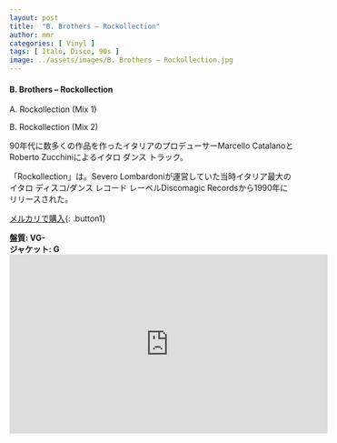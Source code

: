 ```yaml
---
layout: post
title:  "B. Brothers – Rockollection"
author: mmr
categories: [ Vinyl ]
tags: [ Italo, Disco, 90s ]
image: ../assets/images/B. Brothers – Rockollection.jpg
---
```


#### B. Brothers – Rockollection

A. Rockollection (Mix 1)

B. Rockollection (Mix 2)

90年代に数多くの作品を作ったイタリアのプロデューサーMarcello CatalanoとRoberto Zucchiniによるイタロ ダンス トラック。

「Rockollection」は。Severo Lombardoniが運営していた当時イタリア最大のイタロ ディスコ/ダンス レコード レーベルDiscomagic Recordsから1990年にリリースされた。


[メルカリで購入](https://jp.mercari.com/item/m10265577221?afid=6142608987){: .button1}


<div class="mt-4 mb-4 d-flex align-items-center">
<strong class="mr-1">盤質: VG-</strong>
</div>
<div class="mt-4 mb-4 d-flex align-items-center">
<strong class="mr-1">ジャケット: G</strong>
</div>

<iframe width="560" height="315" src="https://www.youtube.com/embed/QXMkTlVP-DU?si=1EsCWOFHtsbrayC5" title="YouTube video player" frameborder="0" allow="accelerometer; autoplay; clipboard-write; encrypted-media; gyroscope; picture-in-picture; web-share" referrerpolicy="strict-origin-when-cross-origin" allowfullscreen></iframe>